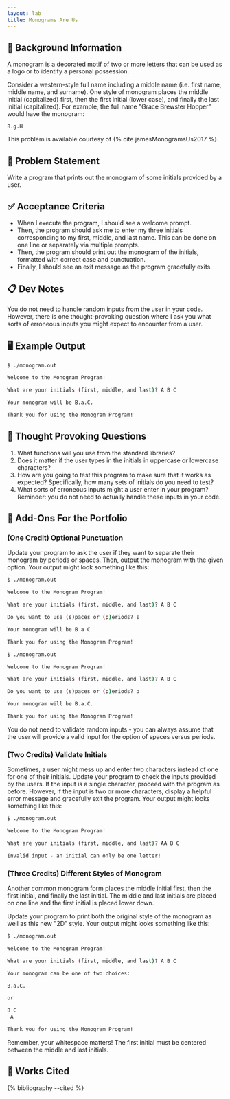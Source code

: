 ```yaml
---
layout: lab
title: Monograms Are Us
---
```


## 🔖 Background Information

A monogram is a decorated motif of two or more letters that can be used as a logo or to identify a personal possession.

Consider a western-style full name including a middle name (i.e. first name, middle name, and surname). One style of monogram places the middle initial (capitalized) first, then the first initial (lower case), and finally the last initial (capitalized). For example, the full name "Grace Brewster Hopper" would have the monogram:

```text
B.g.H
```

This problem is available courtesy of {% cite jamesMonogramsUs2017 %}.

## 🎯 Problem Statement

Write a program that prints out the monogram of some initials provided by a user.

## ✅ Acceptance Criteria

* When I execute the program, I should see a welcome prompt.
* Then, the program should ask me to enter my three initials corresponding to my first, middle, and last name. This can be done on one line or separately via multiple prompts.
* Then, the program should print out the monogram of the initials, formatted with correct case and punctuation.
* Finally, I should see an exit message as the program gracefully exits.

## 📋 Dev Notes

You do not need to handle random inputs from the user in your code. However, there is one thought-provoking question where I ask you what sorts of erroneous inputs you might expect to encounter from a user.

## 🖥️ Example Output

```bash
$ ./monogram.out

Welcome to the Monogram Program!

What are your initials (first, middle, and last)? A B C

Your monogram will be B.a.C.

Thank you for using the Monogram Program!
```

## 📝 Thought Provoking Questions

1. What functions will you use from the standard libraries?
2. Does it matter if the user types in the initials in uppercase or lowercase characters?
3. How are you going to test this program to make sure that it works as expected? Specifically, how many sets of initials do you need to test?
4. What sorts of erroneous inputs might a user enter in your program? Reminder: you do not need to actually handle these inputs in your code.

## 💼 Add-Ons For the Portfolio

### (One Credit) Optional Punctuation

Update your program to ask the user if they want to separate their monogram by periods or spaces. Then, output the monogram with the given option. Your output might look something like this:

```bash
$ ./monogram.out

Welcome to the Monogram Program!

What are your initials (first, middle, and last)? A B C

Do you want to use (s)paces or (p)eriods? s

Your monogram will be B a C

Thank you for using the Monogram Program!
```

```bash
$ ./monogram.out

Welcome to the Monogram Program!

What are your initials (first, middle, and last)? A B C

Do you want to use (s)paces or (p)eriods? p

Your monogram will be B.a.C.

Thank you for using the Monogram Program!
```

You do not need to validate random inputs - you can always assume that the user will provide a valid input for the option of spaces versus periods.

### (Two Credits) Validate Initials

Sometimes, a user might mess up and enter two characters instead of one for one of their initials. Update your program to check the inputs provided by the users. If the input is a single character, proceed with the program as before. However, if the input is two or more characters, display a helpful error message and gracefully exit the program. Your output might looks something like this:

```bash
$ ./monogram.out

Welcome to the Monogram Program!

What are your initials (first, middle, and last)? AA B C

Invalid input - an initial can only be one letter!
```

### (Three Credits) Different Styles of Monogram

Another common monogram form places the middle initial first, then the first initial, and finally the last initial. The middle and last initials are placed on one line and the first initial is placed lower down.

Update your program to print both the original style of the monogram as well as this new "2D" style. Your output might looks something like this:

```bash
$ ./monogram.out

Welcome to the Monogram Program!

What are your initials (first, middle, and last)? A B C

Your monogram can be one of two choices:

B.a.C.

or

B C
 A

Thank you for using the Monogram Program!
```

Remember, your whitespace matters! The first initial must be centered between the middle and last initials.

## 📘 Works Cited

{% bibliography --cited %}
